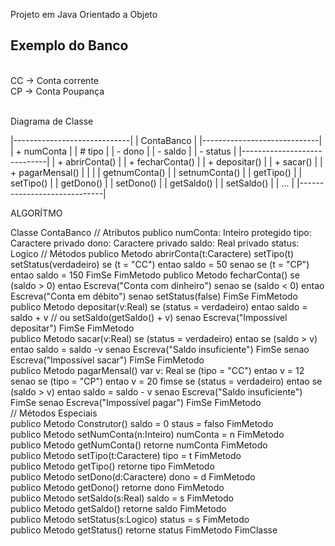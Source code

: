 Projeto em Java Orientado a Objeto



Exemplo do Banco
-----------------

<br> CC -> Conta corrente
<br> CP -> Conta Poupança


<br> Diagrama de Classe



|-----------------------------|
|         ContaBanco          |
|-----------------------------|
| +  numConta                 |
| #  tipo                     |
| -  dono                     |
| -  saldo                    |
| -  status                   |
|-----------------------------|
| +  abrirConta()             |
| +  fecharConta()            |
| +  depositar()              |
| +  sacar()                  |
| +  pagarMensal()            |
|                             |
|   getnumConta()             |
|   setnumConta()             |
|   getTipo()                 |
|   setTipo()                 |
|   getDono()                 |
|   setDono()                 |
|   getSaldo()                |
|   setSaldo()                |
|   ...                       |
|-----------------------------|



ALGORÍTMO

Classe ContaBanco
    // Atributos
    publico numConta: Inteiro
    protegido tipo: Caractere
    privado dono: Caractere
    privado saldo: Real
    privado status: Logico
    // Métodos
    publico Metodo abrirConta(t:Caractere)
        setTipo(t)
        setStatus(verdadeiro)
        se (t = "CC") entao
            saldo = 50
        senao se (t = "CP") entao
            saldo = 150
        FimSe
    FimMetodo
    publico Metodo fecharConta()
        se (saldo > 0) entao
            Escreva("Conta com dinheiro")
        senao se (saldo < 0) entao
            Escreva("Conta em débito")
        senao
            setStatus(false)
        FimSe
    FimMetodo    
    publico Metodo depositar(v:Real)
        se (status = verdadeiro) entao
            saldo = saldo + v // ou setSaldo(getSaldo() + v)
        senao
            Escreva("Impossível depositar")
        FimSe
    FimMetodo    
    publico Metodo sacar(v:Real)
        se (status = verdadeiro) entao
            se (saldo > v) entao
                saldo = saldo -v
            senao
                Escreva("Saldo insuficiente")
            FimSe
        senao
            Escreva("Impossível sacar")
        FimSe
    FimMetodo    
    publico Metodo pagarMensal()
        var v: Real
        se (tipo = "CC") entao
            v = 12
        senao se (tipo = "CP") entao
            v = 20
        fimse
        se (status = verdadeiro) entao
            se (saldo > v) entao
                saldo = saldo - v
            senao
                Escreva("Saldo insuficiente")
            FimSe
        senao
            Escreva("Impossível pagar")
        FimSe
    FimMetodo    
    // Métodos Especiais    
    publico Metodo Construtor()
        saldo = 0
        staus = falso
    FimMetodo    
    publico Metodo setNumConta(n:Inteiro)
        numConta = n
    FimMetodo    
    publico Metodo getNumConta()
        retorne numConta
    FimMetodo    
    publico Metodo setTipo(t:Caractere)
        tipo = t
    FimMetodo    
    publico Metodo getTipo()
        retorne tipo
    FimMetodo    
    publico Metodo setDono(d:Caractere)
        dono = d
    FimMetodo    
    publico Metodo getDono()
        retorne dono
    FimMetodo    
    publico Metodo setSaldo(s:Real)
        saldo = s
    FimMetodo    
    publico Metodo getSaldo()
        retorne saldo
    FimMetodo    
    publico Metodo setStatus(s:Logico)
        status = s
    FimMetodo    
    publico Metodo getStatus()
        retorne status
    FimMetodo
  FimClasse


    


